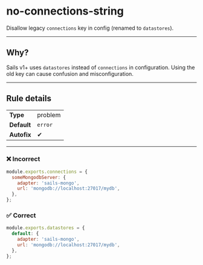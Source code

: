# no-connections-string

Disallow legacy `connections` key in config (renamed to `datastores`).

---

## Why?

Sails v1+ uses `datastores` instead of `connections` in configuration. Using the old key can cause confusion and misconfiguration.

---

## Rule details

|           |         |
|-----------|---------|
| **Type**    | problem |
| **Default** | `error` |
| **Autofix** | ✔      |

---

### ❌ Incorrect

```js
module.exports.connections = {
  someMongodbServer: {
    adapter: 'sails-mongo',
    url: 'mongodb://localhost:27017/mydb',
  },
};
```

### ✅ Correct

```js
module.exports.datastores = {
  default: {
    adapter: 'sails-mongo',
    url: 'mongodb://localhost:27017/mydb',
  },
};
```